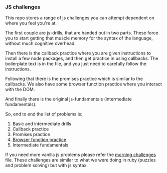 ### JS challenges

This repo stores a range of js challenges you can attempt dependent on where you feel you're at.

The first couple are js-drills, that are handed out in two parts. These force you to start getting that muscle memory for the syntax of the language, without much cognitive overhead.

Then there is the callback practice where you are given instructions to install a few node packages, and then get practice in using callbacks. The boilerplate text is in the file, and you just need to carefully follow the instructions.

Following that there is the promises practice which is similar to the callbacks. We also have some browser function practice where you interact with the DOM.

And finally there is the original js-fundamentals (intermediate fundamentals).

So, end to end the list of problems is:

1. Basic and intermediate drills
2. Callback practice
3. Promises practice
4. [Browser function practice](https://github.com/harrisonmalone/harrison-js-challenges)
5. Intermediate fundamentals

If you need more vanilla js problems please refer the [morning challenges](https://github.com/harrisonmalone/js-challenges/blob/master/Morning%20challenges/morning-challenges.md) file. These challenges are similar to what we were doing in ruby (puzzles and problem solving) but with js syntax.